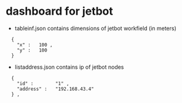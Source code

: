 # dashboard for jetbot

- tableinf.json contains dimensions of jetbot workfield (in meters)
```
  {
    "x" :   100 ,
    "y" :   100
  }
```
- listaddress.json contains ip of jetbot nodes
```
  {
    "id" :        "1" ,
    "address" :   "192.168.43.4"
  } ,
```
